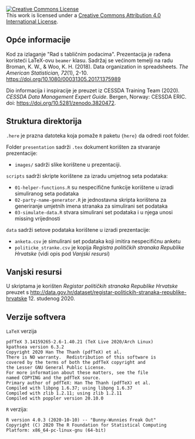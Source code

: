 <a rel="license" href="http://creativecommons.org/licenses/by/4.0/"><img alt="Creative Commons License" style="border-width:0" src="https://i.creativecommons.org/l/by/4.0/88x31.png" /></a><br />This work is licensed under a <a rel="license" href="http://creativecommons.org/licenses/by/4.0/">Creative Commons Attribution 4.0 International License</a>.

## Opće informacije

Kod za izlaganje "Rad s tabličnim podacima".
Prezentacija je rađena koristeći LaTeX-ovu `beamer` klasu. Sadržaj se većinom
temelji na radu Broman, K. W., & Woo, K. H. (2018). Data organization in
spreadsheets. *The American Statistician, 72*(1), 2-10.
https://doi.org/10.1080/00031305.2017.1375989

Dio informacija i inspiracije je preuzet iz CESSDA Training Team (2020).
*CESSDA Data Management Expert Guide*. Bergen, Norway: CESSDA ERIC. doi:
https://doi.org/10.5281/zenodo.3820472.

## Struktura direktorija

`.here` je prazna datoteka koja pomaže `R` paketu `{here}` da odredi root folder.

Folder `presentation` sadrži `.tex` dokument korišten za stvaranje
prezentacije:
- `images/` sadrži slike korištene u prezentaciji.

`scripts` sadrži skripte korištene za izradu umjetnog seta podataka:
- `01-helper-functions.R` su nespecifične funkcije korištene u izradi
simuliranog seta podataka
- `02-party-name-generator.R` je jednostavna skripta korištena za generiranje
umjetnih imena stranaka za simulirani set podataka
- `03-simulate-data.R` stvara simulirani set podataka i u njega unosi missing
vrijednosti

`data` sadrži setove podataka korištene u izradi prezentacije:
- `anketa.csv` je simulirani set podataka koji imitira nespecifičnu anketu
- `politicke_stranke.csv` je kopija *Registra političkih stranaka Republike
Hrvatske* (vidi opis pod *Vanjski resursi*)

## Vanjski resursi

U skriptama je korišten *Registar političkih stranaka Republike Hrvatske*
preuzet s
http://data.gov.hr/dataset/registar-politickih-stranaka-republike-hrvatske
12. studenog 2020.

## Verzije softvera

`LaTeX` verzija

```
pdfTeX 3.14159265-2.6-1.40.21 (TeX Live 2020/Arch Linux)
kpathsea version 6.3.2
Copyright 2020 Han The Thanh (pdfTeX) et al.
There is NO warranty.  Redistribution of this software is
covered by the terms of both the pdfTeX copyright and
the Lesser GNU General Public License.
For more information about these matters, see the file
named COPYING and the pdfTeX source.
Primary author of pdfTeX: Han The Thanh (pdfTeX) et al.
Compiled with libpng 1.6.37; using libpng 1.6.37
Compiled with zlib 1.2.11; using zlib 1.2.11
Compiled with poppler version 20.10.0
```

`R` verzija:

```
R version 4.0.3 (2020-10-10) -- "Bunny-Wunnies Freak Out"
Copyright (C) 2020 The R Foundation for Statistical Computing
Platform: x86_64-pc-linux-gnu (64-bit)
```
